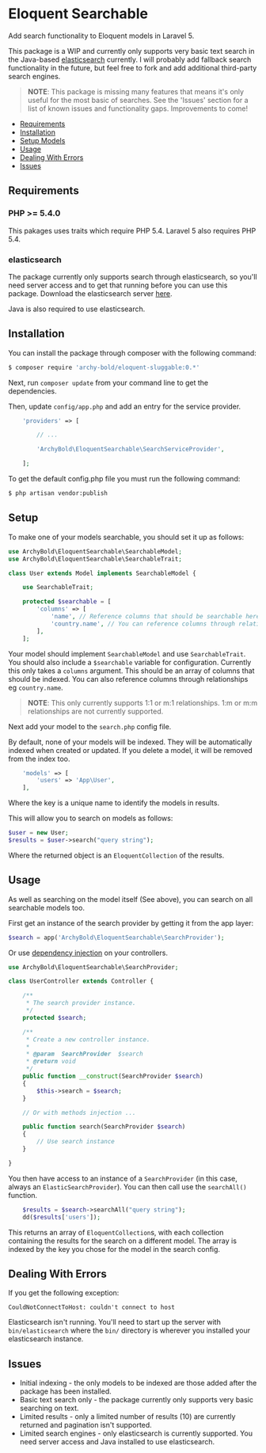 # Eloquent Searchable

Add search functionality to Eloquent models in Laravel 5.

This package is a WIP and currently only supports very basic text search in the Java-based [elasticsearch](https://www.elastic.co/products/elasticsearch) currently. I will probably add fallback search functionality in the future, but feel free to fork and add additional third-party search engines.

> **NOTE**: This package is missing many features that means it's only useful for the most basic of searches. See the 'Issues' section for a list of known issues and functionality gaps. Improvements to come!

* [Requirements](#requirements)
* [Installation](#installation)
* [Setup Models](#setup)
* [Usage](#usage)
* [Dealing With Errors](#errors)
* [Issues](#issues)

<a name="requirements"></a>
## Requirements

### PHP >= 5.4.0

This pakages uses traits which require PHP 5.4. Laravel 5 also requires PHP 5.4.

### elasticsearch

The package currently only supports search through elasticsearch, so you'll need server access and to get that running before you can use this package. Download the elasticsearch server [here](https://www.elastic.co/downloads/elasticsearch).

Java is also required to use elasticsearch.

<a name="installation"></a>
## Installation

You can install the package through composer with the following command:

```bash
$ composer require 'archy-bold/eloquent-sluggable:0.*'
```

Next, run `composer update` from your command line to get the dependencies.

Then, update `config/app.php` and add an entry for the service provider.

```php
	'providers' => [

		// ...

		'ArchyBold\EloquentSearchable\SearchServiceProvider',

	];
```

To get the default config.php file you must run the following command:

```bash
$ php artisan vendor:publish
```

<a name="setup"></a>
## Setup

To make one of your models searchable, you should set it up as follows:

```php
use ArchyBold\EloquentSearchable\SearchableModel;
use ArchyBold\EloquentSearchable\SearchableTrait;

class User extends Model implements SearchableModel {

	use SearchableTrait;

	protected $searchable = [
		'columns' => [
			'name', // Reference columns that should be searchable here
			'country.name', // You can reference columns through relationships too.
		],
	];
```

Your model should implement `SearchableModel` and use `SearchableTrait`. You should also include a `$searchable` variable for configuration. Currently this only takes a `columns` argument. This should be an array of columns that should be indexed. You can also reference columns through relationships eg `country.name`.

> **NOTE**: This only currently supports 1:1 or m:1 relationships. 1:m or m:m relationships are not currently supported.

Next add your model to the `search.php` config file.

By default, none of your models will be indexed. They will be automatically indexed when created or updated. If you delete a model, it will be removed from the index too.

```php
	'models' => [
		'users' => 'App\User',
	],
```

Where the key is a unique name to identify the models in results.

This will allow you to search on models as follows:

```php
$user = new User;
$results = $user->search("query string");
```

Where the returned object is an `EloquentCollection` of the results.

<a name="usage"></a>
## Usage

As well as searching on the model itself (See above), you can search on all searchable models too.

First get an instance of the search provider by getting it from the app layer:

```php
$search = app('ArchyBold\EloquentSearchable\SearchProvider');
```

Or use [dependency injection](http://laravel.com/docs/5.0/controllers#dependency-injection-and-controllers) on your controllers.

```php
use ArchyBold\EloquentSearchable\SearchProvider;

class UserController extends Controller {

    /**
     * The search provider instance.
     */
    protected $search;

    /**
     * Create a new controller instance.
     *
     * @param  SearchProvider  $search
     * @return void
     */
    public function __construct(SearchProvider $search)
    {
        $this->search = $search;
    }

    // Or with methods injection ...

    public function search(SearchProvider $search)
    {
    	// Use search instance
    }

}
```

You then have access to an instance of a `SearchProvider` (in this case, always an `ElasticSearchProvider`). You can then call use the `searchAll()` function.

```php
	$results = $search->searchAll("query string");
	dd($results['users']);
```

This returns an array of `EloquentCollection`s, with each collection containing the results for the search on a different model. The array is indexed by the key you chose for the model in the search config.

<a name="errors"></a>
## Dealing With Errors

If you get the following exception:

```
CouldNotConnectToHost: couldn't connect to host
```

Elasticsearch isn't running. You'll need to start up the server with `bin/elasticsearch` where the `bin/` directory is wherever you installed your elasticsearch instance.

<a name="issues"></a>
## Issues

* Initial indexing - the only models to be indexed are those added after the package has been installed.
* Basic text search only - the package currently only supports very basic searching on text.
* Limited results - only a limited number of results (10) are currently returned and pagination isn't supported.
* Limited search engines - only elasticsearch is currently supported. You need server access and Java installed to use elasticsearch.
